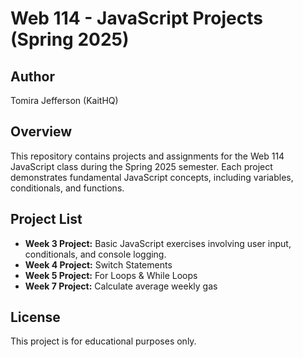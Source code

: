# Web 114 - JavaScript Projects (Spring 2025)

## Author
Tomira Jefferson (KaitHQ)

## Overview
This repository contains projects and assignments for the Web 114 JavaScript class during the Spring 2025 semester. Each project demonstrates fundamental JavaScript concepts, including variables, conditionals, and functions.

## Project List
- **Week 3 Project:** Basic JavaScript exercises involving user input, conditionals, and console logging.
- **Week 4 Project:** Switch Statements
- **Week 5 Project:** For Loops & While Loops
- **Week 7 Project:** Calculate average weekly gas

## License
This project is for educational purposes only.
